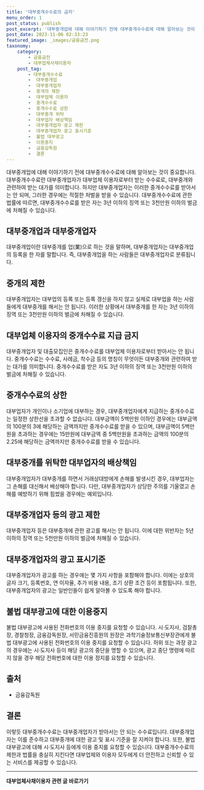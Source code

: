 ```yaml
---
title: '대부중개수수료의 금지'
menu_order: 1
post_status: publish
post_excerpt: '대부중개업에 대해 이야기하기 전에 대부중개수수료에 대해 알아보는 것이 중요합니다. 대부중개수수료란 대부중개업자가 대부업체 이용자로부터 받는 수수료로, 대부중개와 관련하여 받는 대가를 의미합니다. 하지만 대부중개업자는 이러한 중개수수료를 받아서는 안 되며, 그러한 경우에는 적절한 처벌을 받을 수 있습니다. 대부중개수수료에 관한 법률에 따르면, 대부중개수수료를 받은 자는 3년 이하의 징역 또는 3천만원 이하의 벌금에 처해질 수 있습니다.'
post_date: 2023-11-06 02:33:23
featured_image: _images/금융금전.png
taxonomy:
    category:
        - 금융금전
        - 대부업체사채이용자
    post_tag:
        - 대부중개수수료
        -  대부중개업
        -  대부중개업자
        -  중개의 제한
        -  대부업체 이용자
        -  중개수수료
        -  중개수수료 상한
        -  대부중개 위탁
        -  대부업자 배상책임
        -  대부중개업자 광고 제한
        -  대부중개업자 광고 표시기준
        -  불법 대부광고
        -  이용중지
        -  금융감독원
        -  결론
---
```



대부중개업에 대해 이야기하기 전에 대부중개수수료에 대해 알아보는 것이 중요합니다. 대부중개수수료란 대부중개업자가 대부업체 이용자로부터 받는 수수료로, 대부중개와 관련하여 받는 대가를 의미합니다. 하지만 대부중개업자는 이러한 중개수수료를 받아서는 안 되며, 그러한 경우에는 적절한 처벌을 받을 수 있습니다. 대부중개수수료에 관한 법률에 따르면, 대부중개수수료를 받은 자는 3년 이하의 징역 또는 3천만원 이하의 벌금에 처해질 수 있습니다.

## 대부중개업과 대부중개업자

대부중개업이란 대부중개를 업(業)으로 하는 것을 말하며, 대부중개업자는 대부중개업의 등록을 한 자를 말합니다. 즉, 대부중개업을 하는 사람들은 대부중개업자로 분류됩니다.

## 중개의 제한

대부중개업자는 대부업의 등록 또는 등록 갱신을 하지 않고 실제로 대부업을 하는 사람들에게 대부중개를 해서는 안 됩니다. 이러한 상황에서 대부중개를 한 자는 3년 이하의 징역 또는 3천만원 이하의 벌금에 처해질 수 있습니다.

## 대부업체 이용자의 중개수수료 지급 금지

대부중개업자 및 대출모집인은 중개수수료를 대부업체 이용자로부터 받아서는 안 됩니다. 중개수수료는 수수료, 사례금, 착수금 등의 명칭이 무엇이든 대부중개와 관련하여 받는 대가를 의미합니다. 중개수수료를 받은 자도 3년 이하의 징역 또는 3천만원 이하의 벌금에 처해질 수 있습니다.

## 중개수수료의 상한

대부업자가 개인이나 소기업에 대부하는 경우, 대부중개업자에게 지급하는 중개수수료는 일정한 상한선을 초과할 수 없습니다. 대부금액이 5백만원 이하인 경우에는 대부금액의 100분의 3에 해당하는 금액까지만 중개수수료를 받을 수 있으며, 대부금액이 5백만원을 초과하는 경우에는 15만원에 대부금액 중 5백만원을 초과하는 금액의 100분의 2.25에 해당하는 금액까지만 중개수수료를 받을 수 있습니다.

## 대부중개를 위탁한 대부업자의 배상책임

대부중개업자가 대부중개를 하면서 거래상대방에게 손해를 발생시킨 경우, 대부업자는 그 손해를 대신해서 배상해야 합니다. 다만, 대부중개업자가 상당한 주의를 기울였고 손해를 예방하기 위해 힘썼을 경우에는 예외입니다.

## 대부중개업자 등의 광고 제한

대부중개업자 등은 대부중개에 관한 광고를 해서는 안 됩니다. 이에 대한 위반자는 5년 이하의 징역 또는 5천만원 이하의 벌금에 처해질 수 있습니다.

## 대부중개업자의 광고 표시기준

대부중개업자가 광고를 하는 경우에는 몇 가지 사항을 포함해야 합니다. 이에는 상호의 글자 크기, 등록번호, 연 이자율, 추가 비용 내용, 조기 상환 조건 등이 포함됩니다. 또한, 대부중개업자의 광고는 일반인들이 쉽게 알아볼 수 있도록 해야 합니다.

## 불법 대부광고에 대한 이용중지

불법 대부광고에 사용된 전화번호의 이용 중지를 요청할 수 있습니다. 시·도지사, 검찰총장, 경찰청장, 금융감독원장, 서민금융진흥원의 원장은 과학기술정보통신부장관에게 불법 대부광고에 사용된 전화번호의 이용 중지를 요청할 수 있습니다. 허위 또는 과장 광고의 경우에는 시·도지사 등이 해당 광고의 중단을 명할 수 있으며, 광고 중단 명령에 따르지 않을 경우 해당 전화번호에 대한 이용 정지를 요청할 수 있습니다.

## 출처

- 금융감독원

## 결론

이렇듯 대부중개수수료는 대부중개업자가 받아서는 안 되는 수수료입니다. 대부중개업자는 이를 준수하고 대부중개에 대한 광고 및 표시 기준을 잘 지켜야 합니다. 또한, 불법 대부광고에 대해 시·도지사 등에게 이용 중지를 요청할 수 있습니다. 대부중개수수료의 제한과 법률을 충실히 지킨다면 대부업체와 이용자 모두에게 더 안전하고 신뢰할 수 있는 서비스를 제공할 수 있습니다.
<!-- wp:separator -->
<hr class="wp-block-separator has-alpha-channel-opacity"/>
<!-- /wp:separator -->

<!-- wp:group {"backgroundColor":"base","layout":{"type":"constrained"}} -->
<div class="wp-block-group has-base-background-color has-background"><!-- wp:paragraph {"align":"center","fontSize":"medium"} -->
<p class="has-text-align-center has-large-font-size"><strong>대부업체사채이용자 관련 글 바로가기</strong></p>
<!-- /wp:paragraph -->


<!-- wp:latest-posts
{"categories":[{"id":13558,"count":19,"description":"","link":"https://uknowlaw.com/category/%eb%8c%80%eb%b6%80%ec%97%85%ec%b2%b4%ec%82%ac%ec%b1%84%ec%9d%b4%ec%9a%a9%ec%9e%90/","name":"대부업체사채이용자","slug":"대부업체사채이용자","taxonomy":"category","parent":0,"meta":[],"_links":{"self":[{"href":"https://uknowlaw.com/wp-json/wp/v2/categories/13558"}],"collection":[{"href":"https://uknowlaw.com/wp-json/wp/v2/categories"}],"about":[{"href":"https://uknowlaw.com/wp-json/wp/v2/taxonomies/category"}],"wp:post_type":[{"href":"https://uknowlaw.com/wp-json/wp/v2/posts?categories=13558"}],"curies":[{"name":"wp","href":"https://api.w.org/{rel}","templated":true}]}}],"postsToShow":100,"excerptLength":28,"postLayout":"grid","columns":2,"featuredImageAlign":"left","featuredImageSizeSlug":"large","fontSize":"small"} /--></div>
<!-- /wp:group -->